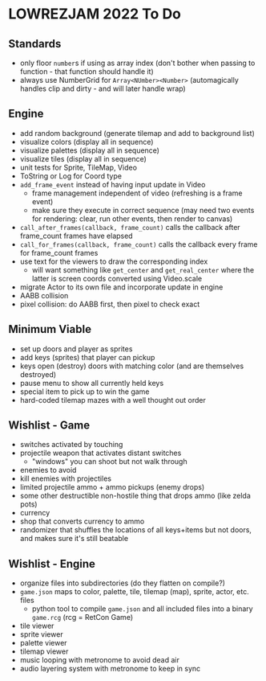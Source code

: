# LOWREZJAM 2022 To Do

## Standards

- only floor `number`s if using as array index (don't bother when passing to function - that function should handle it)
- always use NumberGrid for `Array<NUmber><Number>` (automagically handles clip and dirty - and will later handle wrap)
 
## Engine

- add random background (generate tilemap and add to background list)
- visualize colors (display all in sequence)
- visualize palettes (display all in sequence)
- visualize tiles (display all in sequence)
- unit tests for Sprite, TileMap, Video
- ToString or Log for Coord type
- `add_frame_event` instead of having input update in Video
  - frame management independent of video (refreshing is a frame event)
  - make sure they execute in correct sequence (may need two events for rendering: clear, run other events, then render to canvas)
- `call_after_frames(callback, frame_count)` calls the callback after frame_count frames have elapsed
- `call_for_frames(callback, frame_count)` calls the callback every frame for frame_count frames
- use text for the viewers to draw the corresponding index
  - will want something like `get_center` and `get_real_center` where the latter is screen coords converted using Video.scale
- migrate Actor to its own file and incorporate update in engine
- AABB collision
- pixel collision: do AABB first, then pixel to check exact

## Minimum Viable

- set up doors and player as sprites
- add keys (sprites) that player can pickup
- keys open (destroy) doors with matching color (and are themselves destroyed)
- pause menu to show all currently held keys
- special item to pick up to win the game
- hard-coded tilemap mazes with a well thought out order

## Wishlist - Game

- switches activated by touching
- projectile weapon that activates distant switches
  - "windows" you can shoot but not walk through
- enemies to avoid
- kill enemies with projectiles
- limited projectile ammo + ammo pickups (enemy drops)
- some other destructible non-hostile thing that drops ammo (like zelda pots)
- currency
- shop that converts currency to ammo
- randomizer that shuffles the locations of all keys+items but not doors, and makes sure it's still beatable

## Wishlist - Engine

- organize files into subdirectories (do they flatten on compile?)
- `game.json` maps to color, palette, tile, tilemap (map), sprite, actor, etc. files
  - python tool to compile `game.json` and all included files into a binary `game.rcg` (rcg = RetCon Game)
- tile viewer
- sprite viewer
- palette viewer
- tilemap viewer
- music looping with metronome to avoid dead air
- audio layering system with metronome to keep in sync

